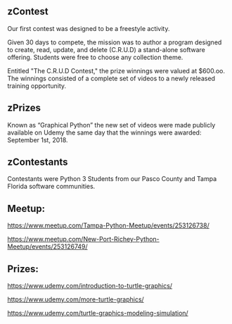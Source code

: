 ## zContest

Our first contest was designed to be a freestyle activity. 

Given 30 days to compete, the mission was to author a program
designed to create, read, update, and delete (C.R.U.D) a 
stand-alone software offering. Students were free to choose any 
collection theme.

Entitled "The C.R.U.D Contest," the prize winnings were valued
at $600.oo. The winnings consisted of a complete set of videos 
to a newly released training opportunity. 

## zPrizes
Known as “Graphical Python” the new set of videos were made 
publicly available on Udemy the same day that the winnings 
were awarded: September 1st, 2018.

## zContestants
Contestants were Python 3 Students from our Pasco County 
and Tampa Florida software communities.

## Meetup:

https://www.meetup.com/Tampa-Python-Meetup/events/253126738/

https://www.meetup.com/New-Port-Richey-Python-Meetup/events/253126749/

## Prizes:

https://www.udemy.com/introduction-to-turtle-graphics/

https://www.udemy.com/more-turtle-graphics/

https://www.udemy.com/turtle-graphics-modeling-simulation/

